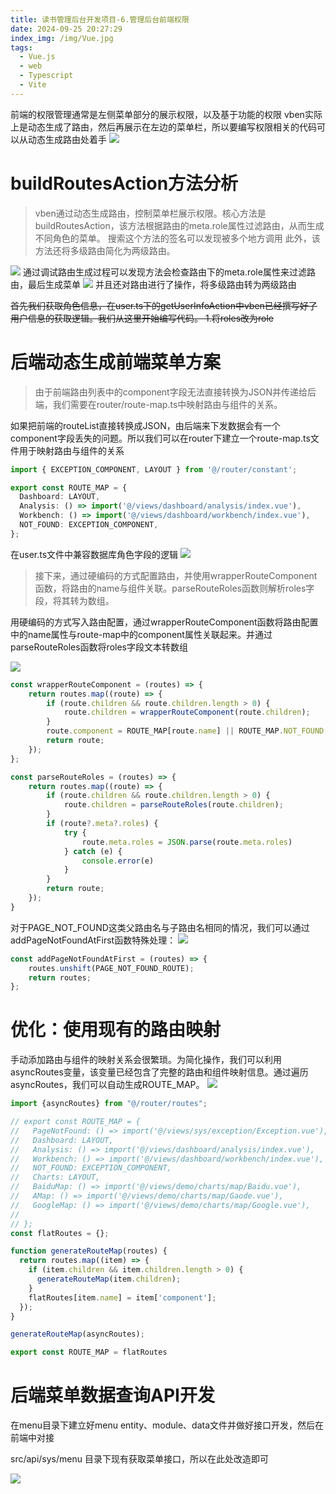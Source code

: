 ```yaml
---
title: 读书管理后台开发项目-6.管理后台前端权限
date: 2024-09-25 20:27:29
index_img: /img/Vue.jpg
tags:
  - Vue.js
  - web
  - Typescript
  - Vite
---
```

前端的权限管理通常是左侧菜单部分的展示权限，以及基于功能的权限
vben实际上是动态生成了路由，然后再展示在左边的菜单栏，所以要编写权限相关的代码可以从动态生成路由处着手
![](https://picbed-1251050137.cos.ap-nanjing.myqcloud.com/20240925205325.png)

# buildRoutesAction方法分析
> vben通过动态生成路由，控制菜单栏展示权限。核心方法是buildRoutesAction，该方法根据路由的meta.role属性过滤路由，从而生成不同角色的菜单。
搜索这个方法的签名可以发现被多个地方调用
> 此外，该方法还将多级路由简化为两级路由。

![](https://picbed-1251050137.cos.ap-nanjing.myqcloud.com/20240925205456.png)
通过调试路由生成过程可以发现方法会检查路由下的meta.role属性来过滤路由，最后生成菜单
![](https://picbed-1251050137.cos.ap-nanjing.myqcloud.com/20240925210124.png)
并且还对路由进行了操作，将多级路由转为两级路由

~~首先我们获取角色信息，在user.ts下的getUserInfoAction中vben已经撰写好了用户信息的获取逻辑。我们从这里开始编写代码。
1.将roles改为role~~

# 后端动态生成前端菜单方案
> 由于前端路由列表中的component字段无法直接转换为JSON并传递给后端，我们需要在router/route-map.ts中映射路由与组件的关系。
> 
如果把前端的routeList直接转换成JSON，由后端来下发数据会有一个component字段丢失的问题。所以我们可以在router下建立一个route-map.ts文件用于映射路由与组件的关系
```typescript
import { EXCEPTION_COMPONENT, LAYOUT } from '@/router/constant';

export const ROUTE_MAP = {
  Dashboard: LAYOUT,
  Analysis: () => import('@/views/dashboard/analysis/index.vue'),
  Workbench: () => import('@/views/dashboard/workbench/index.vue'),
  NOT_FOUND: EXCEPTION_COMPONENT,
};

```
在user.ts文件中兼容数据库角色字段的逻辑
![](https://picbed-1251050137.cos.ap-nanjing.myqcloud.com/20240926194648.png)

>接下来，通过硬编码的方式配置路由，并使用wrapperRouteComponent函数，将路由的name与组件关联。parseRouteRoles函数则解析roles字段，将其转为数组。

用硬编码的方式写入路由配置，通过wrapperRouteComponent函数将路由配置中的name属性与route-map中的component属性关联起来。并通过parseRouteRoles函数将roles字段文本转数组

![](https://picbed-1251050137.cos.ap-nanjing.myqcloud.com/20240926194818.png)
```typescript
const wrapperRouteComponent = (routes) => {
    return routes.map((route) => {
        if (route.children && route.children.length > 0) {
            route.children = wrapperRouteComponent(route.children);
        }
        route.component = ROUTE_MAP[route.name] || ROUTE_MAP.NOT_FOUND;
        return route;
    });
};

const parseRouteRoles = (routes) => {
    return routes.map((route) => {
        if (route.children && route.children.length > 0) {
            route.children = parseRouteRoles(route.children);
        }
        if (route?.meta?.roles) {
            try {
                route.meta.roles = JSON.parse(route.meta.roles)
            } catch (e) {
                console.error(e)
            }
        }
        return route;
    });
}
```
对于PAGE_NOT_FOUND这类父路由名与子路由名相同的情况，我们可以通过addPageNotFoundAtFirst函数特殊处理：
![](https://picbed-1251050137.cos.ap-nanjing.myqcloud.com/20240926200838.png)
```typescript
const addPageNotFoundAtFirst = (routes) => {
    routes.unshift(PAGE_NOT_FOUND_ROUTE);
    return routes;
};
```
# 优化：使用现有的路由映射
手动添加路由与组件的映射关系会很繁琐。为简化操作，我们可以利用asyncRoutes变量，该变量已经包含了完整的路由和组件映射信息。通过遍历asyncRoutes，我们可以自动生成ROUTE_MAP。
![](https://picbed-1251050137.cos.ap-nanjing.myqcloud.com/20240926201257.png)
```typescript
import {asyncRoutes} from "@/router/routes";

// export const ROUTE_MAP = {
//   PageNotFound: () => import('@/views/sys/exception/Exception.vue'),
//   Dashboard: LAYOUT,
//   Analysis: () => import('@/views/dashboard/analysis/index.vue'),
//   Workbench: () => import('@/views/dashboard/workbench/index.vue'),
//   NOT_FOUND: EXCEPTION_COMPONENT,
//   Charts: LAYOUT,
//   BaiduMap: () => import('@/views/demo/charts/map/Baidu.vue'),
//   AMap: () => import('@/views/demo/charts/map/Gaode.vue'),
//   GoogleMap: () => import('@/views/demo/charts/map/Google.vue'),
//
// };
const flatRoutes = {};

function generateRouteMap(routes) {
  return routes.map((item) => {
    if (item.children && item.children.length > 0) {
      generateRouteMap(item.children);
    }
    flatRoutes[item.name] = item['component'];
  });
}

generateRouteMap(asyncRoutes);

export const ROUTE_MAP = flatRoutes

```

# 后端菜单数据查询API开发
在menu目录下建立好menu entity、module、data文件并做好接口开发，然后在前端中对接

src/api/sys/menu 目录下现有获取菜单接口，所以在此处改造即可

![](https://picbed-1251050137.cos.ap-nanjing.myqcloud.com/20240926210955.png)